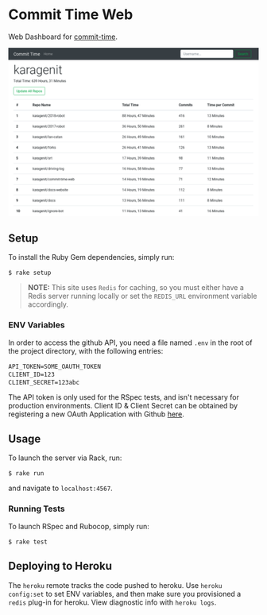 # Commit Time Web

Web Dashboard for [commit-time](https://github.com/karagenit/commit-time).

![commit time web](screenshot.png)

## Setup

To install the Ruby Gem dependencies, simply run:

```
$ rake setup
```

> **NOTE:** This site uses `Redis` for caching, so you must either have a Redis server running locally or set the `REDIS_URL` environment variable accordingly.

### ENV Variables

In order to access the github API, you need a file named `.env` in the root of the project directory, with the following entries:

```
API_TOKEN=SOME_OAUTH_TOKEN
CLIENT_ID=123
CLIENT_SECRET=123abc
```

The API token is only used for the RSpec tests, and isn't necessary for production environments. Client ID & Client Secret can be obtained by registering a new OAuth Application with Github [here](https://github.com/settings/applications/new).

## Usage

To launch the server via Rack, run:

```
$ rake run
```

and navigate to `localhost:4567`.

### Running Tests

To launch RSpec and Rubocop, simply run:

```
$ rake test
```

## Deploying to Heroku

The `heroku` remote tracks the code pushed to heroku. Use `heroku config:set` to set ENV variables, and then make sure you provisioned a `redis` plug-in for heroku. View diagnostic info with `heroku logs`.
